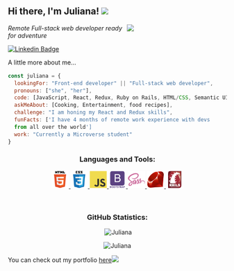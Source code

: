 <h2> Hi there, I'm Juliana! <img src="https://media.giphy.com/media/26Fxy3Iz1ari8oytO/giphy.gif" width="70"></h2>
<img align='right' src="https://media.giphy.com/media/dWxO36Jzd6bTSt5dIY/giphy.gif" width="230">
<p><em>Remote Full-stack web developer ready for adventure</em>
  
[![Linkedin Badge](https://img.shields.io/badge/-juliana-blue?style=flat-square&logo=Linkedin&logoColor=white&link=https://www.linkedin.com/in/juliana-ifionu-4a9492212//)](https://www.linkedin.com/in/juliana-ifionu-4a9492212//)

A little more about me...  

```javascript
const juliana = {
  lookingFor: "Front-end developer" || "Full-stack web developer",
  pronouns: ["she", "her"],
  code: [JavaScript, React, Redux, Ruby on Rails, HTML/CSS, Semantic UI, Bootstrap],
  askMeAbout: [Cooking, Entertainment, food recipes],
  challenge: "I am honing my React and Redux skills",
  funFacts: ['I have 4 months of remote work experience with devs 
  from all over the world']
  work: "Currently a Microverse student"
}
```

<!--START_SECTION:waka-->

<!--END_SECTION:waka-->
  
  <h3 align="center">Languages and Tools:</h3>
<p align="center">
  <a href="https://www.w3.org/html/" target="_blank"> <img src="https://raw.githubusercontent.com/devicons/devicon/master/icons/html5/html5-original-wordmark.svg" alt="html5" width="40" height="40"/> </a> 
  <a href="https://www.w3schools.com/css/" target="_blank"> <img src="https://raw.githubusercontent.com/devicons/devicon/master/icons/css3/css3-original-wordmark.svg" alt="css3" width="40" height="40"/> </a> 
  <a href="https://developer.mozilla.org/en-US/docs/Web/JavaScript" target="_blank"> <img src="https://raw.githubusercontent.com/devicons/devicon/master/icons/javascript/javascript-original.svg" alt="javascript" width="40" height="40"/> </a>
  <a href="https://getbootstrap.com" target="_blank"> <img src="https://raw.githubusercontent.com/devicons/devicon/master/icons/bootstrap/bootstrap-plain-wordmark.svg" alt="bootstrap" width="40" height="40"/> </a>
  <a href="https://sass-lang.com" target="_blank"> <img src="https://raw.githubusercontent.com/devicons/devicon/master/icons/sass/sass-original.svg" alt="sass" width="40" height="40"/> </a>
  <a href="https://www.ruby-lang.org/en/" target="_blank"> <img src="https://raw.githubusercontent.com/devicons/devicon/master/icons/ruby/ruby-original.svg" alt="ruby" width="40" height="40"/> </a>
  <a href="https://rubyonrails.org" target="_blank"> <img src="https://raw.githubusercontent.com/devicons/devicon/master/icons/rails/rails-original-wordmark.svg" alt="rails" width="40" height="40"/> </a>
</p>

<br>

<h3 align="center">GitHub Statistics:</h3>

<p align="center">&nbsp;<img src="https://github-readme-stats.vercel.app/api?username=julie-ify&show_icons=true&locale=en" alt="Juliana" /></p>

<p align="center"><img src="https://github-readme-streak-stats.herokuapp.com/?user=julie-ify&theme=radical" alt="Juliana" /></p>


<p>You can check out my portfolio <a href="https://julie-ify.github.io/Portfolio-Mobile-version/">here</a><img src="https://media.giphy.com/media/cKPse5DZaptID3YAMK/giphy.gif" width="60"></p>
